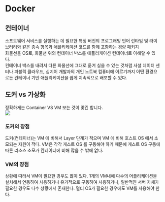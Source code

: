 # Docker
## 컨테이너
소프트웨어 서비스를 실행하는 데 필요한 특정 버전의 프로그래밍 언어 런타임 및 라이브러리와 같은 종속 항목과 애플리케이션 코드를 함께 포함하는 경량 패키지</br>
화물선을 OS로, 화물선 위의 컨테이너 박스를 애플리케이션 컨테이너로 이해할 수 있다.</br>
컨테이너 박스를 내려서 다른 화물선에 그대로 옮겨 실을 수 있는 것처럼 사설 데이터 센터나 퍼블릭 클라우드, 심지어 개발자의 개인 노트북 컴퓨터에 이르기까지 어떤 환경으로든 컨테이너 기반 애플리케이션을 쉽게 지속적으로 배포할 수 있다.
## 도커 vs 가상화
정확하게는 Container VS VM 보는 것이 맞긴 합니다.</br>
<img src="https://hoing.io/storage/2021/06/virtualization-vs-containers.png">

### 도커의 장점
도커(컨테이너)는 VM 에 비해서 Layer 단계가 적으며 VM 에 비해 호스트 OS 에서 소모되는 자원이 적다. VM은 각각 게스트 OS 를 구동해야 하기 때문에 게스트 OS 구동에 따른 리소스 소모가 컨테이너에 비해 많을 수 밖에 없다.

### VM의 장점
상황에 따라서 VM이 필요한 경우도 많이 있다. 1개의 VM내에 다수의 어플리케이션을 설치해서 연동하여 사용하거나 유기적으로 구동하여 사용하거나,  일반적인 서버 자체가 필요한 경우도 다수 상황에서 존재한다. 멀티 OS가 필요한 경우에도 VM를 사용해야 한다.